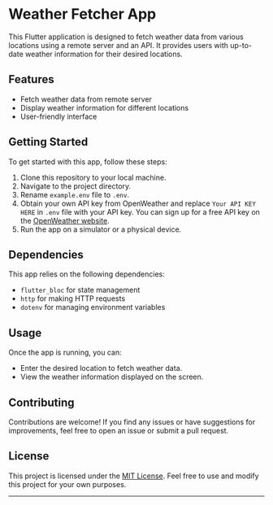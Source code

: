 # Weather Fetcher App

This Flutter application is designed to fetch weather data from various locations using a remote server and an API. It provides users with up-to-date weather information for their desired locations.

## Features

- Fetch weather data from remote server
- Display weather information for different locations
- User-friendly interface

## Getting Started

To get started with this app, follow these steps:

1. Clone this repository to your local machine.
2. Navigate to the project directory.
3. Rename `example.env` file to `.env`.
4. Obtain your own API key from OpenWeather and replace `Your API KEY HERE` in `.env` file with your API key. You can sign up for a free API key on the [OpenWeather website](https://openweathermap.org/).
5. Run the app on a simulator or a physical device.

## Dependencies

This app relies on the following dependencies:

- `flutter_bloc` for state management
- `http` for making HTTP requests
- `dotenv` for managing environment variables

## Usage

Once the app is running, you can:

- Enter the desired location to fetch weather data.
- View the weather information displayed on the screen.

## Contributing

Contributions are welcome! If you find any issues or have suggestions for improvements, feel free to open an issue or submit a pull request.

## License

This project is licensed under the [MIT License](LICENSE). Feel free to use and modify this project for your own purposes.

---